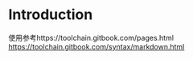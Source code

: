 # Introduction

使用参考https://toolchain.gitbook.com/pages.html
https://toolchain.gitbook.com/syntax/markdown.html